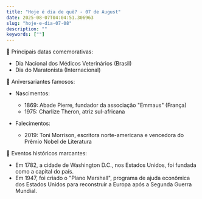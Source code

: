 ```yaml
---
title: "Hoje é dia de quê? - 07 de August"
date: 2025-08-07T04:04:51.306963
slug: "hoje-e-dia-07-08"
description: ""
keywords: [""]
---
```


🎉 Principais datas comemorativas:

- Dia Nacional dos Médicos Veterinários (Brasil)
- Dia do Maratonista (Internacional)

🎂 Aniversariantes famosos:

- Nascimentos:
  - 1869: Abade Pierre, fundador da associação "Emmaus" (França)
  - 1975: Charlize Theron, atriz sul-africana

- Falecimentos:
  - 2019: Toni Morrison, escritora norte-americana e vencedora do Prêmio Nobel de Literatura

📜 Eventos históricos marcantes:

- Em 1782, a cidade de Washington D.C., nos Estados Unidos, foi fundada como a capital do país.
- Em 1947, foi criado o "Plano Marshall", programa de ajuda econômica dos Estados Unidos para reconstruir a Europa após a Segunda Guerra Mundial.